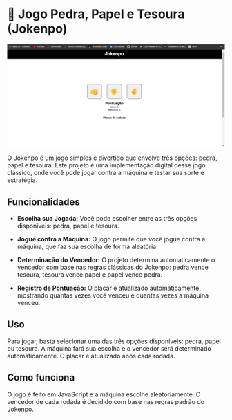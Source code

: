 # 🧱 Jogo Pedra, Papel e Tesoura (Jokenpo)

![Jokenpo](ScreenShots/print.png)

O Jokenpo é um jogo simples e divertido que envolve três opções: pedra, papel e tesoura. Este projeto é uma implementação digital desse jogo clássico, onde você pode jogar contra a máquina e testar sua sorte e estratégia.

## Funcionalidades

- **Escolha sua Jogada:** Você pode escolher entre as três opções disponíveis: pedra, papel e tesoura.

- **Jogue contra a Máquina:** O jogo permite que você jogue contra a máquina, que faz sua escolha de forma aleatória.

- **Determinação do Vencedor:** O projeto determina automaticamente o vencedor com base nas regras clássicas do Jokenpo: pedra vence tesoura, tesoura vence papel e papel vence pedra.

- **Registro de Pontuação:** O placar é atualizado automaticamente, mostrando quantas vezes você venceu e quantas vezes a máquina venceu.

## Uso

Para jogar, basta selecionar uma das três opções disponíveis: pedra, papel ou tesoura. A máquina fará sua escolha e o vencedor será determinado automaticamente. O placar é atualizado após cada rodada.

## Como funciona

O jogo é feito em JavaScript e a máquina escolhe aleatoriamente. O vencedor de cada rodada é decidido com base nas regras padrão do Jokenpo.
